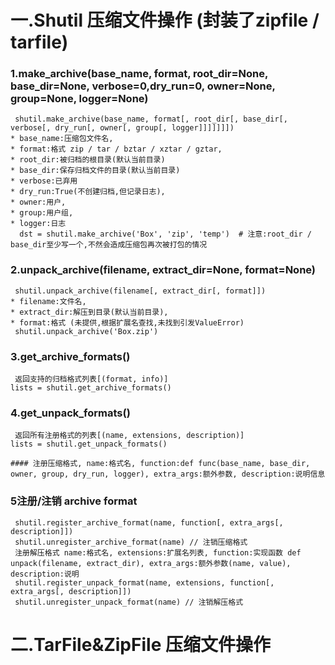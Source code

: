  # 一.Shutil 压缩文件操作 (封装了zipfile / tarfile)
   ### 1.make_archive(base_name, format, root_dir=None, base_dir=None, verbose=0,dry_run=0, owner=None, group=None, logger=None)
     shutil.make_archive(base_name, format[, root_dir[, base_dir[, verbose[, dry_run[, owner[, group[, logger]]]]]]])
    * base_name:压缩包文件名, 
    * format:格式 zip / tar / bztar / xztar / gztar, 
    * root_dir:被归档的根目录(默认当前目录)
    * base_dir:保存归档文件的目录(默认当前目录) 
    * verbose:已弃用 
    * dry_run:True(不创建归档,但记录日志), 
    * owner:用户, 
    * group:用户组, 
    * logger:日志
      dst = shutil.make_archive('Box', 'zip', 'temp')  # 注意:root_dir / base_dir至少写一个,不然会造成压缩包再次被打包的情况
   ### 2.unpack_archive(filename, extract_dir=None, format=None)
     shutil.unpack_archive(filename[, extract_dir[, format]])
    * filename:文件名, 
    * extract_dir:解压到目录(默认当前目录), 
    * format:格式 (未提供,根据扩展名查找,未找到引发ValueError)
     shutil.unpack_archive('Box.zip')
   ### 3.get_archive_formats()
     返回支持的归档格式列表[(format, info)]
    lists = shutil.get_archive_formats()  
   ### 4.get_unpack_formats()
     返回所有注册格式的列表[(name, extensions, description)]
    lists = shutil.get_unpack_formats()  
    
    #### 注册压缩格式, name:格式名, function:def func(base_name, base_dir, owner, group, dry_run, logger), extra_args:额外参数, description:说明信息
  ### 5注册/注销 archive format
     shutil.register_archive_format(name, function[, extra_args[, description]])
     shutil.unregister_archive_format(name) // 注销压缩格式
     注册解压格式 name:格式名, extensions:扩展名列表, function:实现函数 def unpack(filename, extract_dir), extra_args:额外参数(name, value), description:说明
     shutil.register_unpack_format(name, extensions, function[, extra_args[, description]])
     shutil.unregister_unpack_format(name) // 注销解压格式
# 二.TarFile&ZipFile 压缩文件操作
